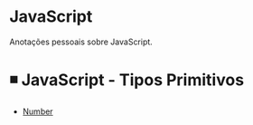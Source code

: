 # JavaScript
Anotações pessoais sobre JavaScript.

# ◾ JavaScript - Tipos Primitivos

- [Number](https://github.com/kamilajesus/JavaScript/blob/main/Tipos%20primitivos/number.md) 
